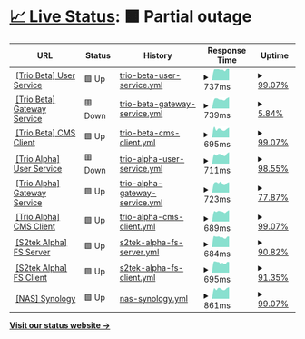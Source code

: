# [📈 Live Status](https://nguyenvanthi.github.io/uptime): <!--live status--> **🟧 Partial outage**

<!--start: status pages-->
<!-- This summary is generated by Upptime (https://github.com/upptime/upptime) -->
<!-- Do not edit this manually, your changes will be overwritten -->
<!-- prettier-ignore -->
| URL | Status | History | Response Time | Uptime |
| --- | ------ | ------- | ------------- | ------ |
| <img alt="" src="https://icons.duckduckgo.com/ip3/user-service.uat.s2tek.net.ico" height="13"> [[Trio Beta] User Service](https://user-service.uat.s2tek.net/health) | 🟩 Up | [trio-beta-user-service.yml](https://github.com/nguyenvanthi/uptime/commits/HEAD/history/trio-beta-user-service.yml) | <details><summary><img alt="Response time graph" src="./graphs/trio-beta-user-service/response-time-week.png" height="20"> 737ms</summary><br><a href="https://nguyenvanthi.github.io/uptime/history/trio-beta-user-service"><img alt="Response time 1511" src="https://img.shields.io/endpoint?url=https%3A%2F%2Fraw.githubusercontent.com%2Fnguyenvanthi%2Fuptime%2FHEAD%2Fapi%2Ftrio-beta-user-service%2Fresponse-time.json"></a><br><a href="https://nguyenvanthi.github.io/uptime/history/trio-beta-user-service"><img alt="24-hour response time 733" src="https://img.shields.io/endpoint?url=https%3A%2F%2Fraw.githubusercontent.com%2Fnguyenvanthi%2Fuptime%2FHEAD%2Fapi%2Ftrio-beta-user-service%2Fresponse-time-day.json"></a><br><a href="https://nguyenvanthi.github.io/uptime/history/trio-beta-user-service"><img alt="7-day response time 737" src="https://img.shields.io/endpoint?url=https%3A%2F%2Fraw.githubusercontent.com%2Fnguyenvanthi%2Fuptime%2FHEAD%2Fapi%2Ftrio-beta-user-service%2Fresponse-time-week.json"></a><br><a href="https://nguyenvanthi.github.io/uptime/history/trio-beta-user-service"><img alt="30-day response time 2084" src="https://img.shields.io/endpoint?url=https%3A%2F%2Fraw.githubusercontent.com%2Fnguyenvanthi%2Fuptime%2FHEAD%2Fapi%2Ftrio-beta-user-service%2Fresponse-time-month.json"></a><br><a href="https://nguyenvanthi.github.io/uptime/history/trio-beta-user-service"><img alt="1-year response time 1511" src="https://img.shields.io/endpoint?url=https%3A%2F%2Fraw.githubusercontent.com%2Fnguyenvanthi%2Fuptime%2FHEAD%2Fapi%2Ftrio-beta-user-service%2Fresponse-time-year.json"></a></details> | <details><summary><a href="https://nguyenvanthi.github.io/uptime/history/trio-beta-user-service">99.07%</a></summary><a href="https://nguyenvanthi.github.io/uptime/history/trio-beta-user-service"><img alt="All-time uptime 99.23%" src="https://img.shields.io/endpoint?url=https%3A%2F%2Fraw.githubusercontent.com%2Fnguyenvanthi%2Fuptime%2FHEAD%2Fapi%2Ftrio-beta-user-service%2Fuptime.json"></a><br><a href="https://nguyenvanthi.github.io/uptime/history/trio-beta-user-service"><img alt="24-hour uptime 100.00%" src="https://img.shields.io/endpoint?url=https%3A%2F%2Fraw.githubusercontent.com%2Fnguyenvanthi%2Fuptime%2FHEAD%2Fapi%2Ftrio-beta-user-service%2Fuptime-day.json"></a><br><a href="https://nguyenvanthi.github.io/uptime/history/trio-beta-user-service"><img alt="7-day uptime 99.07%" src="https://img.shields.io/endpoint?url=https%3A%2F%2Fraw.githubusercontent.com%2Fnguyenvanthi%2Fuptime%2FHEAD%2Fapi%2Ftrio-beta-user-service%2Fuptime-week.json"></a><br><a href="https://nguyenvanthi.github.io/uptime/history/trio-beta-user-service"><img alt="30-day uptime 98.48%" src="https://img.shields.io/endpoint?url=https%3A%2F%2Fraw.githubusercontent.com%2Fnguyenvanthi%2Fuptime%2FHEAD%2Fapi%2Ftrio-beta-user-service%2Fuptime-month.json"></a><br><a href="https://nguyenvanthi.github.io/uptime/history/trio-beta-user-service"><img alt="1-year uptime 99.23%" src="https://img.shields.io/endpoint?url=https%3A%2F%2Fraw.githubusercontent.com%2Fnguyenvanthi%2Fuptime%2FHEAD%2Fapi%2Ftrio-beta-user-service%2Fuptime-year.json"></a></details>
| <img alt="" src="https://icons.duckduckgo.com/ip3/gateway-service.uat.s2tek.net.ico" height="13"> [[Trio Beta] Gateway Service](https://gateway-service.uat.s2tek.net/health) | 🟥 Down | [trio-beta-gateway-service.yml](https://github.com/nguyenvanthi/uptime/commits/HEAD/history/trio-beta-gateway-service.yml) | <details><summary><img alt="Response time graph" src="./graphs/trio-beta-gateway-service/response-time-week.png" height="20"> 739ms</summary><br><a href="https://nguyenvanthi.github.io/uptime/history/trio-beta-gateway-service"><img alt="Response time 712" src="https://img.shields.io/endpoint?url=https%3A%2F%2Fraw.githubusercontent.com%2Fnguyenvanthi%2Fuptime%2FHEAD%2Fapi%2Ftrio-beta-gateway-service%2Fresponse-time.json"></a><br><a href="https://nguyenvanthi.github.io/uptime/history/trio-beta-gateway-service"><img alt="24-hour response time 697" src="https://img.shields.io/endpoint?url=https%3A%2F%2Fraw.githubusercontent.com%2Fnguyenvanthi%2Fuptime%2FHEAD%2Fapi%2Ftrio-beta-gateway-service%2Fresponse-time-day.json"></a><br><a href="https://nguyenvanthi.github.io/uptime/history/trio-beta-gateway-service"><img alt="7-day response time 739" src="https://img.shields.io/endpoint?url=https%3A%2F%2Fraw.githubusercontent.com%2Fnguyenvanthi%2Fuptime%2FHEAD%2Fapi%2Ftrio-beta-gateway-service%2Fresponse-time-week.json"></a><br><a href="https://nguyenvanthi.github.io/uptime/history/trio-beta-gateway-service"><img alt="30-day response time 727" src="https://img.shields.io/endpoint?url=https%3A%2F%2Fraw.githubusercontent.com%2Fnguyenvanthi%2Fuptime%2FHEAD%2Fapi%2Ftrio-beta-gateway-service%2Fresponse-time-month.json"></a><br><a href="https://nguyenvanthi.github.io/uptime/history/trio-beta-gateway-service"><img alt="1-year response time 712" src="https://img.shields.io/endpoint?url=https%3A%2F%2Fraw.githubusercontent.com%2Fnguyenvanthi%2Fuptime%2FHEAD%2Fapi%2Ftrio-beta-gateway-service%2Fresponse-time-year.json"></a></details> | <details><summary><a href="https://nguyenvanthi.github.io/uptime/history/trio-beta-gateway-service">5.84%</a></summary><a href="https://nguyenvanthi.github.io/uptime/history/trio-beta-gateway-service"><img alt="All-time uptime 83.13%" src="https://img.shields.io/endpoint?url=https%3A%2F%2Fraw.githubusercontent.com%2Fnguyenvanthi%2Fuptime%2FHEAD%2Fapi%2Ftrio-beta-gateway-service%2Fuptime.json"></a><br><a href="https://nguyenvanthi.github.io/uptime/history/trio-beta-gateway-service"><img alt="24-hour uptime 0.00%" src="https://img.shields.io/endpoint?url=https%3A%2F%2Fraw.githubusercontent.com%2Fnguyenvanthi%2Fuptime%2FHEAD%2Fapi%2Ftrio-beta-gateway-service%2Fuptime-day.json"></a><br><a href="https://nguyenvanthi.github.io/uptime/history/trio-beta-gateway-service"><img alt="7-day uptime 5.84%" src="https://img.shields.io/endpoint?url=https%3A%2F%2Fraw.githubusercontent.com%2Fnguyenvanthi%2Fuptime%2FHEAD%2Fapi%2Ftrio-beta-gateway-service%2Fuptime-week.json"></a><br><a href="https://nguyenvanthi.github.io/uptime/history/trio-beta-gateway-service"><img alt="30-day uptime 69.56%" src="https://img.shields.io/endpoint?url=https%3A%2F%2Fraw.githubusercontent.com%2Fnguyenvanthi%2Fuptime%2FHEAD%2Fapi%2Ftrio-beta-gateway-service%2Fuptime-month.json"></a><br><a href="https://nguyenvanthi.github.io/uptime/history/trio-beta-gateway-service"><img alt="1-year uptime 83.13%" src="https://img.shields.io/endpoint?url=https%3A%2F%2Fraw.githubusercontent.com%2Fnguyenvanthi%2Fuptime%2FHEAD%2Fapi%2Ftrio-beta-gateway-service%2Fuptime-year.json"></a></details>
| <img alt="" src="https://icons.duckduckgo.com/ip3/cms-client.uat.s2tek.net.ico" height="13"> [[Trio Beta] CMS Client](https://cms-client.uat.s2tek.net/) | 🟩 Up | [trio-beta-cms-client.yml](https://github.com/nguyenvanthi/uptime/commits/HEAD/history/trio-beta-cms-client.yml) | <details><summary><img alt="Response time graph" src="./graphs/trio-beta-cms-client/response-time-week.png" height="20"> 695ms</summary><br><a href="https://nguyenvanthi.github.io/uptime/history/trio-beta-cms-client"><img alt="Response time 637" src="https://img.shields.io/endpoint?url=https%3A%2F%2Fraw.githubusercontent.com%2Fnguyenvanthi%2Fuptime%2FHEAD%2Fapi%2Ftrio-beta-cms-client%2Fresponse-time.json"></a><br><a href="https://nguyenvanthi.github.io/uptime/history/trio-beta-cms-client"><img alt="24-hour response time 675" src="https://img.shields.io/endpoint?url=https%3A%2F%2Fraw.githubusercontent.com%2Fnguyenvanthi%2Fuptime%2FHEAD%2Fapi%2Ftrio-beta-cms-client%2Fresponse-time-day.json"></a><br><a href="https://nguyenvanthi.github.io/uptime/history/trio-beta-cms-client"><img alt="7-day response time 695" src="https://img.shields.io/endpoint?url=https%3A%2F%2Fraw.githubusercontent.com%2Fnguyenvanthi%2Fuptime%2FHEAD%2Fapi%2Ftrio-beta-cms-client%2Fresponse-time-week.json"></a><br><a href="https://nguyenvanthi.github.io/uptime/history/trio-beta-cms-client"><img alt="30-day response time 739" src="https://img.shields.io/endpoint?url=https%3A%2F%2Fraw.githubusercontent.com%2Fnguyenvanthi%2Fuptime%2FHEAD%2Fapi%2Ftrio-beta-cms-client%2Fresponse-time-month.json"></a><br><a href="https://nguyenvanthi.github.io/uptime/history/trio-beta-cms-client"><img alt="1-year response time 637" src="https://img.shields.io/endpoint?url=https%3A%2F%2Fraw.githubusercontent.com%2Fnguyenvanthi%2Fuptime%2FHEAD%2Fapi%2Ftrio-beta-cms-client%2Fresponse-time-year.json"></a></details> | <details><summary><a href="https://nguyenvanthi.github.io/uptime/history/trio-beta-cms-client">99.07%</a></summary><a href="https://nguyenvanthi.github.io/uptime/history/trio-beta-cms-client"><img alt="All-time uptime 99.36%" src="https://img.shields.io/endpoint?url=https%3A%2F%2Fraw.githubusercontent.com%2Fnguyenvanthi%2Fuptime%2FHEAD%2Fapi%2Ftrio-beta-cms-client%2Fuptime.json"></a><br><a href="https://nguyenvanthi.github.io/uptime/history/trio-beta-cms-client"><img alt="24-hour uptime 100.00%" src="https://img.shields.io/endpoint?url=https%3A%2F%2Fraw.githubusercontent.com%2Fnguyenvanthi%2Fuptime%2FHEAD%2Fapi%2Ftrio-beta-cms-client%2Fuptime-day.json"></a><br><a href="https://nguyenvanthi.github.io/uptime/history/trio-beta-cms-client"><img alt="7-day uptime 99.07%" src="https://img.shields.io/endpoint?url=https%3A%2F%2Fraw.githubusercontent.com%2Fnguyenvanthi%2Fuptime%2FHEAD%2Fapi%2Ftrio-beta-cms-client%2Fuptime-week.json"></a><br><a href="https://nguyenvanthi.github.io/uptime/history/trio-beta-cms-client"><img alt="30-day uptime 98.76%" src="https://img.shields.io/endpoint?url=https%3A%2F%2Fraw.githubusercontent.com%2Fnguyenvanthi%2Fuptime%2FHEAD%2Fapi%2Ftrio-beta-cms-client%2Fuptime-month.json"></a><br><a href="https://nguyenvanthi.github.io/uptime/history/trio-beta-cms-client"><img alt="1-year uptime 99.36%" src="https://img.shields.io/endpoint?url=https%3A%2F%2Fraw.githubusercontent.com%2Fnguyenvanthi%2Fuptime%2FHEAD%2Fapi%2Ftrio-beta-cms-client%2Fuptime-year.json"></a></details>
| <img alt="" src="https://icons.duckduckgo.com/ip3/user-service.trio.s2tek.net.ico" height="13"> [[Trio Alpha] User Service](https://user-service.trio.s2tek.net/health) | 🟥 Down | [trio-alpha-user-service.yml](https://github.com/nguyenvanthi/uptime/commits/HEAD/history/trio-alpha-user-service.yml) | <details><summary><img alt="Response time graph" src="./graphs/trio-alpha-user-service/response-time-week.png" height="20"> 711ms</summary><br><a href="https://nguyenvanthi.github.io/uptime/history/trio-alpha-user-service"><img alt="Response time 2963" src="https://img.shields.io/endpoint?url=https%3A%2F%2Fraw.githubusercontent.com%2Fnguyenvanthi%2Fuptime%2FHEAD%2Fapi%2Ftrio-alpha-user-service%2Fresponse-time.json"></a><br><a href="https://nguyenvanthi.github.io/uptime/history/trio-alpha-user-service"><img alt="24-hour response time 688" src="https://img.shields.io/endpoint?url=https%3A%2F%2Fraw.githubusercontent.com%2Fnguyenvanthi%2Fuptime%2FHEAD%2Fapi%2Ftrio-alpha-user-service%2Fresponse-time-day.json"></a><br><a href="https://nguyenvanthi.github.io/uptime/history/trio-alpha-user-service"><img alt="7-day response time 711" src="https://img.shields.io/endpoint?url=https%3A%2F%2Fraw.githubusercontent.com%2Fnguyenvanthi%2Fuptime%2FHEAD%2Fapi%2Ftrio-alpha-user-service%2Fresponse-time-week.json"></a><br><a href="https://nguyenvanthi.github.io/uptime/history/trio-alpha-user-service"><img alt="30-day response time 4188" src="https://img.shields.io/endpoint?url=https%3A%2F%2Fraw.githubusercontent.com%2Fnguyenvanthi%2Fuptime%2FHEAD%2Fapi%2Ftrio-alpha-user-service%2Fresponse-time-month.json"></a><br><a href="https://nguyenvanthi.github.io/uptime/history/trio-alpha-user-service"><img alt="1-year response time 2963" src="https://img.shields.io/endpoint?url=https%3A%2F%2Fraw.githubusercontent.com%2Fnguyenvanthi%2Fuptime%2FHEAD%2Fapi%2Ftrio-alpha-user-service%2Fresponse-time-year.json"></a></details> | <details><summary><a href="https://nguyenvanthi.github.io/uptime/history/trio-alpha-user-service">98.55%</a></summary><a href="https://nguyenvanthi.github.io/uptime/history/trio-alpha-user-service"><img alt="All-time uptime 99.12%" src="https://img.shields.io/endpoint?url=https%3A%2F%2Fraw.githubusercontent.com%2Fnguyenvanthi%2Fuptime%2FHEAD%2Fapi%2Ftrio-alpha-user-service%2Fuptime.json"></a><br><a href="https://nguyenvanthi.github.io/uptime/history/trio-alpha-user-service"><img alt="24-hour uptime 96.39%" src="https://img.shields.io/endpoint?url=https%3A%2F%2Fraw.githubusercontent.com%2Fnguyenvanthi%2Fuptime%2FHEAD%2Fapi%2Ftrio-alpha-user-service%2Fuptime-day.json"></a><br><a href="https://nguyenvanthi.github.io/uptime/history/trio-alpha-user-service"><img alt="7-day uptime 98.55%" src="https://img.shields.io/endpoint?url=https%3A%2F%2Fraw.githubusercontent.com%2Fnguyenvanthi%2Fuptime%2FHEAD%2Fapi%2Ftrio-alpha-user-service%2Fuptime-week.json"></a><br><a href="https://nguyenvanthi.github.io/uptime/history/trio-alpha-user-service"><img alt="30-day uptime 98.23%" src="https://img.shields.io/endpoint?url=https%3A%2F%2Fraw.githubusercontent.com%2Fnguyenvanthi%2Fuptime%2FHEAD%2Fapi%2Ftrio-alpha-user-service%2Fuptime-month.json"></a><br><a href="https://nguyenvanthi.github.io/uptime/history/trio-alpha-user-service"><img alt="1-year uptime 99.12%" src="https://img.shields.io/endpoint?url=https%3A%2F%2Fraw.githubusercontent.com%2Fnguyenvanthi%2Fuptime%2FHEAD%2Fapi%2Ftrio-alpha-user-service%2Fuptime-year.json"></a></details>
| <img alt="" src="https://icons.duckduckgo.com/ip3/gateway-service.trio.s2tek.net.ico" height="13"> [[Trio Alpha] Gateway Service](https://gateway-service.trio.s2tek.net/health) | 🟩 Up | [trio-alpha-gateway-service.yml](https://github.com/nguyenvanthi/uptime/commits/HEAD/history/trio-alpha-gateway-service.yml) | <details><summary><img alt="Response time graph" src="./graphs/trio-alpha-gateway-service/response-time-week.png" height="20"> 723ms</summary><br><a href="https://nguyenvanthi.github.io/uptime/history/trio-alpha-gateway-service"><img alt="Response time 693" src="https://img.shields.io/endpoint?url=https%3A%2F%2Fraw.githubusercontent.com%2Fnguyenvanthi%2Fuptime%2FHEAD%2Fapi%2Ftrio-alpha-gateway-service%2Fresponse-time.json"></a><br><a href="https://nguyenvanthi.github.io/uptime/history/trio-alpha-gateway-service"><img alt="24-hour response time 645" src="https://img.shields.io/endpoint?url=https%3A%2F%2Fraw.githubusercontent.com%2Fnguyenvanthi%2Fuptime%2FHEAD%2Fapi%2Ftrio-alpha-gateway-service%2Fresponse-time-day.json"></a><br><a href="https://nguyenvanthi.github.io/uptime/history/trio-alpha-gateway-service"><img alt="7-day response time 723" src="https://img.shields.io/endpoint?url=https%3A%2F%2Fraw.githubusercontent.com%2Fnguyenvanthi%2Fuptime%2FHEAD%2Fapi%2Ftrio-alpha-gateway-service%2Fresponse-time-week.json"></a><br><a href="https://nguyenvanthi.github.io/uptime/history/trio-alpha-gateway-service"><img alt="30-day response time 709" src="https://img.shields.io/endpoint?url=https%3A%2F%2Fraw.githubusercontent.com%2Fnguyenvanthi%2Fuptime%2FHEAD%2Fapi%2Ftrio-alpha-gateway-service%2Fresponse-time-month.json"></a><br><a href="https://nguyenvanthi.github.io/uptime/history/trio-alpha-gateway-service"><img alt="1-year response time 693" src="https://img.shields.io/endpoint?url=https%3A%2F%2Fraw.githubusercontent.com%2Fnguyenvanthi%2Fuptime%2FHEAD%2Fapi%2Ftrio-alpha-gateway-service%2Fresponse-time-year.json"></a></details> | <details><summary><a href="https://nguyenvanthi.github.io/uptime/history/trio-alpha-gateway-service">77.87%</a></summary><a href="https://nguyenvanthi.github.io/uptime/history/trio-alpha-gateway-service"><img alt="All-time uptime 90.62%" src="https://img.shields.io/endpoint?url=https%3A%2F%2Fraw.githubusercontent.com%2Fnguyenvanthi%2Fuptime%2FHEAD%2Fapi%2Ftrio-alpha-gateway-service%2Fuptime.json"></a><br><a href="https://nguyenvanthi.github.io/uptime/history/trio-alpha-gateway-service"><img alt="24-hour uptime 100.00%" src="https://img.shields.io/endpoint?url=https%3A%2F%2Fraw.githubusercontent.com%2Fnguyenvanthi%2Fuptime%2FHEAD%2Fapi%2Ftrio-alpha-gateway-service%2Fuptime-day.json"></a><br><a href="https://nguyenvanthi.github.io/uptime/history/trio-alpha-gateway-service"><img alt="7-day uptime 77.87%" src="https://img.shields.io/endpoint?url=https%3A%2F%2Fraw.githubusercontent.com%2Fnguyenvanthi%2Fuptime%2FHEAD%2Fapi%2Ftrio-alpha-gateway-service%2Fuptime-week.json"></a><br><a href="https://nguyenvanthi.github.io/uptime/history/trio-alpha-gateway-service"><img alt="30-day uptime 86.15%" src="https://img.shields.io/endpoint?url=https%3A%2F%2Fraw.githubusercontent.com%2Fnguyenvanthi%2Fuptime%2FHEAD%2Fapi%2Ftrio-alpha-gateway-service%2Fuptime-month.json"></a><br><a href="https://nguyenvanthi.github.io/uptime/history/trio-alpha-gateway-service"><img alt="1-year uptime 90.62%" src="https://img.shields.io/endpoint?url=https%3A%2F%2Fraw.githubusercontent.com%2Fnguyenvanthi%2Fuptime%2FHEAD%2Fapi%2Ftrio-alpha-gateway-service%2Fuptime-year.json"></a></details>
| <img alt="" src="https://icons.duckduckgo.com/ip3/cms-client.trio.s2tek.net.ico" height="13"> [[Trio Alpha] CMS Client](https://cms-client.trio.s2tek.net/) | 🟩 Up | [trio-alpha-cms-client.yml](https://github.com/nguyenvanthi/uptime/commits/HEAD/history/trio-alpha-cms-client.yml) | <details><summary><img alt="Response time graph" src="./graphs/trio-alpha-cms-client/response-time-week.png" height="20"> 689ms</summary><br><a href="https://nguyenvanthi.github.io/uptime/history/trio-alpha-cms-client"><img alt="Response time 687" src="https://img.shields.io/endpoint?url=https%3A%2F%2Fraw.githubusercontent.com%2Fnguyenvanthi%2Fuptime%2FHEAD%2Fapi%2Ftrio-alpha-cms-client%2Fresponse-time.json"></a><br><a href="https://nguyenvanthi.github.io/uptime/history/trio-alpha-cms-client"><img alt="24-hour response time 664" src="https://img.shields.io/endpoint?url=https%3A%2F%2Fraw.githubusercontent.com%2Fnguyenvanthi%2Fuptime%2FHEAD%2Fapi%2Ftrio-alpha-cms-client%2Fresponse-time-day.json"></a><br><a href="https://nguyenvanthi.github.io/uptime/history/trio-alpha-cms-client"><img alt="7-day response time 689" src="https://img.shields.io/endpoint?url=https%3A%2F%2Fraw.githubusercontent.com%2Fnguyenvanthi%2Fuptime%2FHEAD%2Fapi%2Ftrio-alpha-cms-client%2Fresponse-time-week.json"></a><br><a href="https://nguyenvanthi.github.io/uptime/history/trio-alpha-cms-client"><img alt="30-day response time 703" src="https://img.shields.io/endpoint?url=https%3A%2F%2Fraw.githubusercontent.com%2Fnguyenvanthi%2Fuptime%2FHEAD%2Fapi%2Ftrio-alpha-cms-client%2Fresponse-time-month.json"></a><br><a href="https://nguyenvanthi.github.io/uptime/history/trio-alpha-cms-client"><img alt="1-year response time 687" src="https://img.shields.io/endpoint?url=https%3A%2F%2Fraw.githubusercontent.com%2Fnguyenvanthi%2Fuptime%2FHEAD%2Fapi%2Ftrio-alpha-cms-client%2Fresponse-time-year.json"></a></details> | <details><summary><a href="https://nguyenvanthi.github.io/uptime/history/trio-alpha-cms-client">99.07%</a></summary><a href="https://nguyenvanthi.github.io/uptime/history/trio-alpha-cms-client"><img alt="All-time uptime 99.36%" src="https://img.shields.io/endpoint?url=https%3A%2F%2Fraw.githubusercontent.com%2Fnguyenvanthi%2Fuptime%2FHEAD%2Fapi%2Ftrio-alpha-cms-client%2Fuptime.json"></a><br><a href="https://nguyenvanthi.github.io/uptime/history/trio-alpha-cms-client"><img alt="24-hour uptime 100.00%" src="https://img.shields.io/endpoint?url=https%3A%2F%2Fraw.githubusercontent.com%2Fnguyenvanthi%2Fuptime%2FHEAD%2Fapi%2Ftrio-alpha-cms-client%2Fuptime-day.json"></a><br><a href="https://nguyenvanthi.github.io/uptime/history/trio-alpha-cms-client"><img alt="7-day uptime 99.07%" src="https://img.shields.io/endpoint?url=https%3A%2F%2Fraw.githubusercontent.com%2Fnguyenvanthi%2Fuptime%2FHEAD%2Fapi%2Ftrio-alpha-cms-client%2Fuptime-week.json"></a><br><a href="https://nguyenvanthi.github.io/uptime/history/trio-alpha-cms-client"><img alt="30-day uptime 98.77%" src="https://img.shields.io/endpoint?url=https%3A%2F%2Fraw.githubusercontent.com%2Fnguyenvanthi%2Fuptime%2FHEAD%2Fapi%2Ftrio-alpha-cms-client%2Fuptime-month.json"></a><br><a href="https://nguyenvanthi.github.io/uptime/history/trio-alpha-cms-client"><img alt="1-year uptime 99.36%" src="https://img.shields.io/endpoint?url=https%3A%2F%2Fraw.githubusercontent.com%2Fnguyenvanthi%2Fuptime%2FHEAD%2Fapi%2Ftrio-alpha-cms-client%2Fuptime-year.json"></a></details>
| <img alt="" src="https://icons.duckduckgo.com/ip3/fishing-card-server.s2tek.net.ico" height="13"> [[S2tek Alpha] FS Server](https://fishing-card-server.s2tek.net/health) | 🟩 Up | [s2tek-alpha-fs-server.yml](https://github.com/nguyenvanthi/uptime/commits/HEAD/history/s2tek-alpha-fs-server.yml) | <details><summary><img alt="Response time graph" src="./graphs/s2tek-alpha-fs-server/response-time-week.png" height="20"> 684ms</summary><br><a href="https://nguyenvanthi.github.io/uptime/history/s2tek-alpha-fs-server"><img alt="Response time 688" src="https://img.shields.io/endpoint?url=https%3A%2F%2Fraw.githubusercontent.com%2Fnguyenvanthi%2Fuptime%2FHEAD%2Fapi%2Fs2tek-alpha-fs-server%2Fresponse-time.json"></a><br><a href="https://nguyenvanthi.github.io/uptime/history/s2tek-alpha-fs-server"><img alt="24-hour response time 671" src="https://img.shields.io/endpoint?url=https%3A%2F%2Fraw.githubusercontent.com%2Fnguyenvanthi%2Fuptime%2FHEAD%2Fapi%2Fs2tek-alpha-fs-server%2Fresponse-time-day.json"></a><br><a href="https://nguyenvanthi.github.io/uptime/history/s2tek-alpha-fs-server"><img alt="7-day response time 684" src="https://img.shields.io/endpoint?url=https%3A%2F%2Fraw.githubusercontent.com%2Fnguyenvanthi%2Fuptime%2FHEAD%2Fapi%2Fs2tek-alpha-fs-server%2Fresponse-time-week.json"></a><br><a href="https://nguyenvanthi.github.io/uptime/history/s2tek-alpha-fs-server"><img alt="30-day response time 702" src="https://img.shields.io/endpoint?url=https%3A%2F%2Fraw.githubusercontent.com%2Fnguyenvanthi%2Fuptime%2FHEAD%2Fapi%2Fs2tek-alpha-fs-server%2Fresponse-time-month.json"></a><br><a href="https://nguyenvanthi.github.io/uptime/history/s2tek-alpha-fs-server"><img alt="1-year response time 688" src="https://img.shields.io/endpoint?url=https%3A%2F%2Fraw.githubusercontent.com%2Fnguyenvanthi%2Fuptime%2FHEAD%2Fapi%2Fs2tek-alpha-fs-server%2Fresponse-time-year.json"></a></details> | <details><summary><a href="https://nguyenvanthi.github.io/uptime/history/s2tek-alpha-fs-server">90.82%</a></summary><a href="https://nguyenvanthi.github.io/uptime/history/s2tek-alpha-fs-server"><img alt="All-time uptime 78.93%" src="https://img.shields.io/endpoint?url=https%3A%2F%2Fraw.githubusercontent.com%2Fnguyenvanthi%2Fuptime%2FHEAD%2Fapi%2Fs2tek-alpha-fs-server%2Fuptime.json"></a><br><a href="https://nguyenvanthi.github.io/uptime/history/s2tek-alpha-fs-server"><img alt="24-hour uptime 100.00%" src="https://img.shields.io/endpoint?url=https%3A%2F%2Fraw.githubusercontent.com%2Fnguyenvanthi%2Fuptime%2FHEAD%2Fapi%2Fs2tek-alpha-fs-server%2Fuptime-day.json"></a><br><a href="https://nguyenvanthi.github.io/uptime/history/s2tek-alpha-fs-server"><img alt="7-day uptime 90.82%" src="https://img.shields.io/endpoint?url=https%3A%2F%2Fraw.githubusercontent.com%2Fnguyenvanthi%2Fuptime%2FHEAD%2Fapi%2Fs2tek-alpha-fs-server%2Fuptime-week.json"></a><br><a href="https://nguyenvanthi.github.io/uptime/history/s2tek-alpha-fs-server"><img alt="30-day uptime 54.08%" src="https://img.shields.io/endpoint?url=https%3A%2F%2Fraw.githubusercontent.com%2Fnguyenvanthi%2Fuptime%2FHEAD%2Fapi%2Fs2tek-alpha-fs-server%2Fuptime-month.json"></a><br><a href="https://nguyenvanthi.github.io/uptime/history/s2tek-alpha-fs-server"><img alt="1-year uptime 78.93%" src="https://img.shields.io/endpoint?url=https%3A%2F%2Fraw.githubusercontent.com%2Fnguyenvanthi%2Fuptime%2FHEAD%2Fapi%2Fs2tek-alpha-fs-server%2Fuptime-year.json"></a></details>
| <img alt="" src="https://icons.duckduckgo.com/ip3/fishing-card-client.s2tek.net.ico" height="13"> [[S2tek Alpha] FS Client](https://fishing-card-client.s2tek.net) | 🟩 Up | [s2tek-alpha-fs-client.yml](https://github.com/nguyenvanthi/uptime/commits/HEAD/history/s2tek-alpha-fs-client.yml) | <details><summary><img alt="Response time graph" src="./graphs/s2tek-alpha-fs-client/response-time-week.png" height="20"> 695ms</summary><br><a href="https://nguyenvanthi.github.io/uptime/history/s2tek-alpha-fs-client"><img alt="Response time 685" src="https://img.shields.io/endpoint?url=https%3A%2F%2Fraw.githubusercontent.com%2Fnguyenvanthi%2Fuptime%2FHEAD%2Fapi%2Fs2tek-alpha-fs-client%2Fresponse-time.json"></a><br><a href="https://nguyenvanthi.github.io/uptime/history/s2tek-alpha-fs-client"><img alt="24-hour response time 700" src="https://img.shields.io/endpoint?url=https%3A%2F%2Fraw.githubusercontent.com%2Fnguyenvanthi%2Fuptime%2FHEAD%2Fapi%2Fs2tek-alpha-fs-client%2Fresponse-time-day.json"></a><br><a href="https://nguyenvanthi.github.io/uptime/history/s2tek-alpha-fs-client"><img alt="7-day response time 695" src="https://img.shields.io/endpoint?url=https%3A%2F%2Fraw.githubusercontent.com%2Fnguyenvanthi%2Fuptime%2FHEAD%2Fapi%2Fs2tek-alpha-fs-client%2Fresponse-time-week.json"></a><br><a href="https://nguyenvanthi.github.io/uptime/history/s2tek-alpha-fs-client"><img alt="30-day response time 701" src="https://img.shields.io/endpoint?url=https%3A%2F%2Fraw.githubusercontent.com%2Fnguyenvanthi%2Fuptime%2FHEAD%2Fapi%2Fs2tek-alpha-fs-client%2Fresponse-time-month.json"></a><br><a href="https://nguyenvanthi.github.io/uptime/history/s2tek-alpha-fs-client"><img alt="1-year response time 685" src="https://img.shields.io/endpoint?url=https%3A%2F%2Fraw.githubusercontent.com%2Fnguyenvanthi%2Fuptime%2FHEAD%2Fapi%2Fs2tek-alpha-fs-client%2Fresponse-time-year.json"></a></details> | <details><summary><a href="https://nguyenvanthi.github.io/uptime/history/s2tek-alpha-fs-client">91.35%</a></summary><a href="https://nguyenvanthi.github.io/uptime/history/s2tek-alpha-fs-client"><img alt="All-time uptime 85.60%" src="https://img.shields.io/endpoint?url=https%3A%2F%2Fraw.githubusercontent.com%2Fnguyenvanthi%2Fuptime%2FHEAD%2Fapi%2Fs2tek-alpha-fs-client%2Fuptime.json"></a><br><a href="https://nguyenvanthi.github.io/uptime/history/s2tek-alpha-fs-client"><img alt="24-hour uptime 100.00%" src="https://img.shields.io/endpoint?url=https%3A%2F%2Fraw.githubusercontent.com%2Fnguyenvanthi%2Fuptime%2FHEAD%2Fapi%2Fs2tek-alpha-fs-client%2Fuptime-day.json"></a><br><a href="https://nguyenvanthi.github.io/uptime/history/s2tek-alpha-fs-client"><img alt="7-day uptime 91.35%" src="https://img.shields.io/endpoint?url=https%3A%2F%2Fraw.githubusercontent.com%2Fnguyenvanthi%2Fuptime%2FHEAD%2Fapi%2Fs2tek-alpha-fs-client%2Fuptime-week.json"></a><br><a href="https://nguyenvanthi.github.io/uptime/history/s2tek-alpha-fs-client"><img alt="30-day uptime 70.10%" src="https://img.shields.io/endpoint?url=https%3A%2F%2Fraw.githubusercontent.com%2Fnguyenvanthi%2Fuptime%2FHEAD%2Fapi%2Fs2tek-alpha-fs-client%2Fuptime-month.json"></a><br><a href="https://nguyenvanthi.github.io/uptime/history/s2tek-alpha-fs-client"><img alt="1-year uptime 85.60%" src="https://img.shields.io/endpoint?url=https%3A%2F%2Fraw.githubusercontent.com%2Fnguyenvanthi%2Fuptime%2FHEAD%2Fapi%2Fs2tek-alpha-fs-client%2Fuptime-year.json"></a></details>
| <img alt="" src="https://icons.duckduckgo.com/ip3/nas.s2tek.net.ico" height="13"> [[NAS] Synology](https://nas.s2tek.net) | 🟩 Up | [nas-synology.yml](https://github.com/nguyenvanthi/uptime/commits/HEAD/history/nas-synology.yml) | <details><summary><img alt="Response time graph" src="./graphs/nas-synology/response-time-week.png" height="20"> 861ms</summary><br><a href="https://nguyenvanthi.github.io/uptime/history/nas-synology"><img alt="Response time 982" src="https://img.shields.io/endpoint?url=https%3A%2F%2Fraw.githubusercontent.com%2Fnguyenvanthi%2Fuptime%2FHEAD%2Fapi%2Fnas-synology%2Fresponse-time.json"></a><br><a href="https://nguyenvanthi.github.io/uptime/history/nas-synology"><img alt="24-hour response time 843" src="https://img.shields.io/endpoint?url=https%3A%2F%2Fraw.githubusercontent.com%2Fnguyenvanthi%2Fuptime%2FHEAD%2Fapi%2Fnas-synology%2Fresponse-time-day.json"></a><br><a href="https://nguyenvanthi.github.io/uptime/history/nas-synology"><img alt="7-day response time 861" src="https://img.shields.io/endpoint?url=https%3A%2F%2Fraw.githubusercontent.com%2Fnguyenvanthi%2Fuptime%2FHEAD%2Fapi%2Fnas-synology%2Fresponse-time-week.json"></a><br><a href="https://nguyenvanthi.github.io/uptime/history/nas-synology"><img alt="30-day response time 892" src="https://img.shields.io/endpoint?url=https%3A%2F%2Fraw.githubusercontent.com%2Fnguyenvanthi%2Fuptime%2FHEAD%2Fapi%2Fnas-synology%2Fresponse-time-month.json"></a><br><a href="https://nguyenvanthi.github.io/uptime/history/nas-synology"><img alt="1-year response time 982" src="https://img.shields.io/endpoint?url=https%3A%2F%2Fraw.githubusercontent.com%2Fnguyenvanthi%2Fuptime%2FHEAD%2Fapi%2Fnas-synology%2Fresponse-time-year.json"></a></details> | <details><summary><a href="https://nguyenvanthi.github.io/uptime/history/nas-synology">99.07%</a></summary><a href="https://nguyenvanthi.github.io/uptime/history/nas-synology"><img alt="All-time uptime 99.35%" src="https://img.shields.io/endpoint?url=https%3A%2F%2Fraw.githubusercontent.com%2Fnguyenvanthi%2Fuptime%2FHEAD%2Fapi%2Fnas-synology%2Fuptime.json"></a><br><a href="https://nguyenvanthi.github.io/uptime/history/nas-synology"><img alt="24-hour uptime 100.00%" src="https://img.shields.io/endpoint?url=https%3A%2F%2Fraw.githubusercontent.com%2Fnguyenvanthi%2Fuptime%2FHEAD%2Fapi%2Fnas-synology%2Fuptime-day.json"></a><br><a href="https://nguyenvanthi.github.io/uptime/history/nas-synology"><img alt="7-day uptime 99.07%" src="https://img.shields.io/endpoint?url=https%3A%2F%2Fraw.githubusercontent.com%2Fnguyenvanthi%2Fuptime%2FHEAD%2Fapi%2Fnas-synology%2Fuptime-week.json"></a><br><a href="https://nguyenvanthi.github.io/uptime/history/nas-synology"><img alt="30-day uptime 98.77%" src="https://img.shields.io/endpoint?url=https%3A%2F%2Fraw.githubusercontent.com%2Fnguyenvanthi%2Fuptime%2FHEAD%2Fapi%2Fnas-synology%2Fuptime-month.json"></a><br><a href="https://nguyenvanthi.github.io/uptime/history/nas-synology"><img alt="1-year uptime 99.35%" src="https://img.shields.io/endpoint?url=https%3A%2F%2Fraw.githubusercontent.com%2Fnguyenvanthi%2Fuptime%2FHEAD%2Fapi%2Fnas-synology%2Fuptime-year.json"></a></details>

<!--end: status pages-->

[**Visit our status website →**](https://nguyenvanthi.github.io/uptime)
